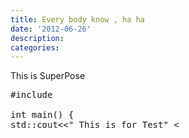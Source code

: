 ```yaml
---
title: Every body know , ha ha 
date: '2012-06-26'
description:
categories:
---
```


This is SuperPose
<pre>
#include <iosstream> 

int main() {
std::cout<<" This is for Test" <<std::endl;
return 0;
}
</pre>
